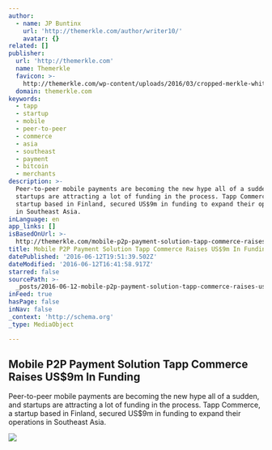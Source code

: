 ```yaml
---
author:
  - name: JP Buntinx
    url: 'http://themerkle.com/author/writer10/'
    avatar: {}
related: []
publisher:
  url: 'http://themerkle.com'
  name: Themerkle
  favicon: >-
    http://themerkle.com/wp-content/uploads/2016/03/cropped-merkle-white-1-192x192.png
  domain: themerkle.com
keywords:
  - tapp
  - startup
  - mobile
  - peer-to-peer
  - commerce
  - asia
  - southeast
  - payment
  - bitcoin
  - merchants
description: >-
  Peer-to-peer mobile payments are becoming the new hype all of a sudden, and
  startups are attracting a lot of funding in the process. Tapp Commerce, a
  startup based in Finland, secured US$9m in funding to expand their operations
  in Southeast Asia.
inLanguage: en
app_links: []
isBasedOnUrl: >-
  http://themerkle.com/mobile-p2p-payment-solution-tapp-commerce-raises-us9m-in-funding/
title: Mobile P2P Payment Solution Tapp Commerce Raises US$9m In Funding
datePublished: '2016-06-12T19:51:39.502Z'
dateModified: '2016-06-12T16:41:58.917Z'
starred: false
sourcePath: >-
  _posts/2016-06-12-mobile-p2p-payment-solution-tapp-commerce-raises-usdollar9m-in-fu.md
inFeed: true
hasPage: false
inNav: false
_context: 'http://schema.org'
_type: MediaObject

---
```

<article style=""><h1>Mobile P2P Payment Solution Tapp Commerce Raises US$9m In Funding</h1><p>Peer-to-peer mobile payments are becoming the new hype all of a sudden, and startups are attracting a lot of funding in the process. Tapp Commerce, a startup based in Finland, secured US$9m in funding to expand their operations in Southeast Asia.</p><img src="http://themerkle.com/wp-content/uploads/2016/06/shutterstock_181368173.jpg" /></article>